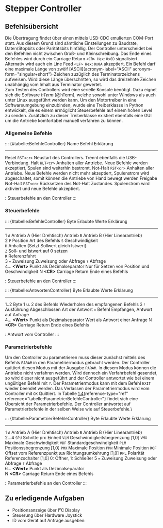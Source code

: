 Stepper Controller
==================

## Befehlsübersicht


Die Übertragung findet
über einen mittels USB-CDC emulierten COM-Port statt. Aus diesem
Grund sind sämtliche Einstellungen zu Baudrate, Daten/Stopbits oder
Paritätsbits hinfällig. Der Controller unterscheidet bei den Befehlen
nicht zwischen Groß- und Kleinschreibung. Das Ende eines Befehles wird
durch ein Carriage Return `<CR> Hex:0x0D` signalisiert. Alternativ wird
auch ein Line Feed `<LF> Hex:0x0A` akzeptiert. Ein Befehl darf eine
maximale Länge von zwölf [ASCII]{acronym-label="ASCII"
acronym-form="singular+short"}-Zeichen zuzüglich des Terminatorzeichens
aufweisen. Wird diese Länge überschritten, so wird das dreizehnte
Zeichen unabhängig vom Inhalt aus Terminator gewertet.\
Zum Testen des Controllers wird eine serielle Konsole benötigt. Dazu
eignet sich die Software *hTerm* [@hTerm], welche sowohl unter Windows
als auch unter Linux ausgeführt werden kann. Um den Motortreiber in eine
Softwareumgebung einzubinden, wurde eine
Treiberklasse in Python entwickelt, die es einem ermöglicht
Steuerbefehle auf einem hohen Level zu senden. Zusätzlich zu dieser
Treiberklasse existiert ebenfalls eine GUI um die Antriebe komfortabel manuell
verfahren zu können.

### Allgemeine Befehle

::: {#tabelle:BefehleController}
  Name                Befehl      Erklärung
  ------------------- ----------- -----------------------------------------------------------------------------------------------------------------------------------------------------
  Reset               `RST<cr>`   Neustart des Controllers. Trennt ebenfalls die USB-Verbindung.
  Halt                `HLT<cr>`   Anhalten aller Antriebe. Neue Befehle werden akzeptiert, Spulen sind weiterhin bestromt.
  Not-Halt            `RST<cr>`   Anhalten aller Antriebe. Neue Befehle werden nicht mehr akzeptiert, Spulenstrom wird abgeschaltet, somit können die Antriebe von Hand bewegt werden
  Freigabe Not-Halt   `RST<cr>`   Rücksetzen des Not-Halt Zustandes. Spulenstrom wird aktiviert und neue Befehle akzeptiert.

  : Steuerbefehle an den Controller
:::

### Steuerbefehle

::: {#tabelle:BefehleController}
  Byte    Erlaubte Werte                                 Erklärung
  ------- ---------------------------------------------- -------------------------------------------------
  1       `A` Antrieb A (Hier Drehtisch)                 Antrieb
          `B` Antrieb B (Hier Linearantrieb)             
  2       `P` Position                                   Art des Befehls
          `S` Geschwindigkeit                            
          `H` Anhalten (Setzt Sollwert gleich Istwert)   
          `Z` Soll- und Istwert auf 0 setzen             
          `R` Referenzfahrt                              
  3       `=` Zuweisung                                  Zuweisung oder Abfrage
          `?` Abfrage                                    
  4\...   **\<Wert>** Punkt als Dezimalseparator         Nur für Setzen von Position und Geschwindigkeit
  N       **\<CR>** Carriage Return                      Ende eines Befehls

  : Steuerbefehle an den Controller
:::

::: {#tabelle:AntwortenController}
  Byte    Erlaubte Werte                              Erklärung
  ------- ------------------------------------------- -------------------------------------
  1..2    Byte 1 u. 2 des Befehls                     Wiederholen des empfangenen Befehls
  3       `!` Ausführung Abgeschlossen                Art der Antwort
          `=` Befehl Empfangen, Antwort auf Anfrage   
  4\...   **\<Wert>** Punkt als Dezimalseparator      Wert als Antwort einer Anfrage
  N       **\<CR>** Carriage Return                   Ende eines Befehls

  : Antwort vom Controller
:::

### Parametrierbefehle

Um den Controller zu parametrieren muss dieser zunächst mittels des
Befehls `PARAM` in den Parametriermodus gebracht werden. Der Controller
quittiert diesen Modus mit der Ausgabe `PARAM`. In diesem Modus können
die Antriebe nicht verfahren werden. Wird dennoch ein Verfahrbefehl
gesendet, so wird dieser nicht ausgeführt und der Controller antwortet
wie bei einem ungültigen Befehl mit `?`. Der Parametriermodus kann mit
dem Befehl `EXIT` wieder beendet werden. Das Verlassen der
Parametriermodus wird vom Controller mit `OK` Quittiert. In Tabelle
[1.4](#tabelle:ParametrierBefehleController){reference-type="ref"
reference="tabelle:ParametrierBefehleController"} findet sich eine
Übersicht der Parametrierbefehle. Der Controller antwortet auf
Parametrierbefehle in der selben Weise wie auf Steuerbefehle.\

::: {#tabelle:ParametrierBefehleController}
  Byte     Erlaubte Werte                           Erklärung
  -------- ---------------------------------------- ------------------------------------
  1        `A` Antrieb A (Hier Drehtisch)           Antrieb
           `B` Antrieb B (Hier Linearantrieb)       
  2\...4   `SPU`                                    Schritte pro Einheit
           `VLM`                                    Geschwindigkeitsbegrenzung \[1,0\]
           `VMX`                                    Maximale Geschwindigkeit
           `VDF`                                    Standardgeschwindigkeit
           `PLM`                                    Positionssbegrenzung \[1,0\]
           `PMX`                                    Maximale Position
           `PMN`                                    Minimale Position
           `ROF`                                    Offset vom Referenzpunkt
           `DIN`                                    Richtungsumkehrung \[1,0\]
           `RPL`                                    Polarität Referenzschalter \[1,0\]
                                                    0: Öffner, 1: Schließer
  5        `=` Zuweisung                            Zuweisung oder Abfrage
           `?` Abfrage                              
  6\...    **\<Wert>** Punkt als Dezimalseparator   
  N        **\<CR>** Carriage Return                Ende eines Befehls

  : Parametrierbefehle an den Controller
:::

[^1]: Entspricht einer Schrittauflösung von $1,8^{\circ}$

[^2]: Entspricht einer Schrittauflösung von $0,0144^{\circ}$


## Zu erledigende Aufgaben


- Positionsanzeige über I²C Display
- Steuerung über Hardware Joystick
- ID vom Gerät auf Anfrage ausgeben
